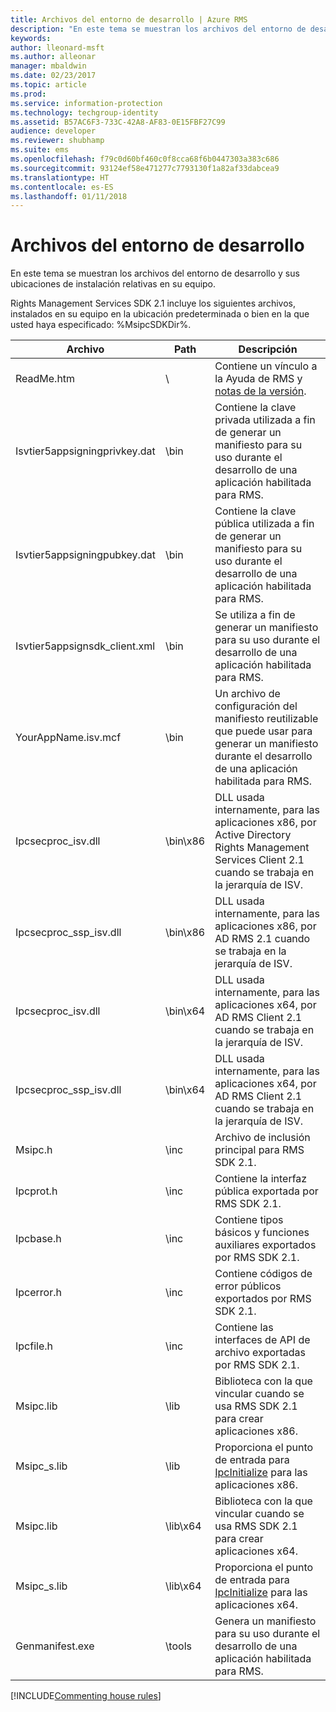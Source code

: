 ```yaml
---
title: Archivos del entorno de desarrollo | Azure RMS
description: "En este tema se muestran los archivos del entorno de desarrollo y sus ubicaciones de instalación relativas en su equipo."
keywords: 
author: lleonard-msft
ms.author: alleonar
manager: mbaldwin
ms.date: 02/23/2017
ms.topic: article
ms.prod: 
ms.service: information-protection
ms.technology: techgroup-identity
ms.assetid: B57AC6F3-733C-42A8-AF83-0E15FBF27C99
audience: developer
ms.reviewer: shubhamp
ms.suite: ems
ms.openlocfilehash: f79c0d60bf460c0f8cca68f6b0447303a383c686
ms.sourcegitcommit: 93124ef58e471277c7793130f1a82af33dabcea9
ms.translationtype: HT
ms.contentlocale: es-ES
ms.lasthandoff: 01/11/2018
---
```

# <a name="development-environment-files"></a>Archivos del entorno de desarrollo

En este tema se muestran los archivos del entorno de desarrollo y sus ubicaciones de instalación relativas en su equipo.

Rights Management Services SDK 2.1 incluye los siguientes archivos, instalados en su equipo en la ubicación predeterminada o bien en la que usted haya especificado: %MsipcSDKDir%.

|Archivo|Path|Descripción|
|----|----|-----------|
|ReadMe.htm| \ | Contiene un vínculo a la Ayuda de RMS y [notas de la versión](release-notes-rtm.md).|
|Isvtier5appsigningprivkey.dat|\bin|Contiene la clave privada utilizada a fin de generar un manifiesto para su uso durante el desarrollo de una aplicación habilitada para RMS.|
|Isvtier5appsigningpubkey.dat|\bin|Contiene la clave pública utilizada a fin de generar un manifiesto para su uso durante el desarrollo de una aplicación habilitada para RMS.|
|Isvtier5appsignsdk_client.xml|\bin|Se utiliza a fin de generar un manifiesto para su uso durante el desarrollo de una aplicación habilitada para RMS.|
|YourAppName.isv.mcf|\bin|Un archivo de configuración del manifiesto reutilizable que puede usar para generar un manifiesto durante el desarrollo de una aplicación habilitada para RMS.|
|Ipcsecproc_isv.dll|\bin\x86|DLL usada internamente, para las aplicaciones x86, por Active Directory Rights Management Services Client 2.1 cuando se trabaja en la jerarquía de ISV.|
|Ipcsecproc_ssp_isv.dll|\bin\x86|DLL usada internamente, para las aplicaciones x86, por AD RMS 2.1 cuando se trabaja en la jerarquía de ISV.|
|Ipcsecproc_isv.dll|\bin\x64|DLL usada internamente, para las aplicaciones x64, por AD RMS Client 2.1 cuando se trabaja en la jerarquía de ISV.|
|Ipcsecproc_ssp_isv.dll|\bin\x64|DLL usada internamente, para las aplicaciones x64, por AD RMS Client 2.1 cuando se trabaja en la jerarquía de ISV.|
|Msipc.h|\inc|Archivo de inclusión principal para RMS SDK 2.1.|
|Ipcprot.h|\inc|Contiene la interfaz pública exportada por RMS SDK 2.1.|
|Ipcbase.h|\inc|Contiene tipos básicos y funciones auxiliares exportados por RMS SDK 2.1.|
|Ipcerror.h|\inc|Contiene códigos de error públicos exportados por RMS SDK 2.1.|
|Ipcfile.h|\inc|Contiene las interfaces de API de archivo exportadas por RMS SDK 2.1.|
|Msipc.lib|\lib|Biblioteca con la que vincular cuando se usa RMS SDK 2.1 para crear aplicaciones x86.|
|Msipc_s.lib|\lib|Proporciona el punto de entrada para [IpcInitialize](https://msdn.microsoft.com/library/jj127295.aspx) para las aplicaciones x86.|
|Msipc.lib|\lib\x64|Biblioteca con la que vincular cuando se usa RMS SDK 2.1 para crear aplicaciones x64.|
|Msipc_s.lib|\lib\x64|Proporciona el punto de entrada para [IpcInitialize](https://msdn.microsoft.com/library/jj127295.aspx) para las aplicaciones x64.|
|Genmanifest.exe|\tools|Genera un manifiesto para su uso durante el desarrollo de una aplicación habilitada para RMS.|

[!INCLUDE[Commenting house rules](../includes/houserules.md)]